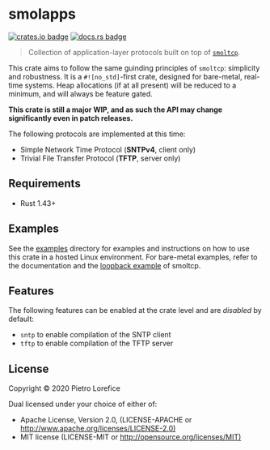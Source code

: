 # smolapps

[![crates.io badge](https://img.shields.io/crates/v/smolapps.svg)](https://crates.io/crates/smolapps)
[![docs.rs badge](https://docs.rs/smolapps/badge.svg)](https://docs.rs/smolapps)

> Collection of application-layer protocols built on top of [`smoltcp`].

This crate aims to follow the same guinding principles of `smoltcp`: simplicity and robustness.
It is a `#![no_std]`-first crate, designed for bare-metal, real-time systems.
Heap allocations (if at all present) will be reduced to a minimum, and will always be feature gated.

**This crate is still a major WIP, and as such the API may change significantly even in patch releases.**

The following protocols are implemented at this time:

* Simple Network Time Protocol (**SNTPv4**, client only)
* Trivial File Transfer Protocol (**TFTP**, server only)

[`smoltcp`]: https://github.com/smoltcp-rs/smoltcp

## Requirements

* Rust 1.43+

## Examples

See the [examples] directory for examples and instructions on how to use this crate
in a hosted Linux environment. For bare-metal examples, refer to the documentation
and the [loopback example] of smoltcp.

[examples]: examples/
[loopback example]: https://github.com/smoltcp-rs/smoltcp/blob/master/examples/loopback.rs

## Features

The following features can be enabled at the crate level and are _disabled_ by default:

* `sntp` to enable compilation of the SNTP client
* `tftp` to enable compilation of the TFTP server

## License

Copyright © 2020 Pietro Lorefice

Dual licensed under your choice of either of:

* Apache License, Version 2.0, (LICENSE-APACHE or <http://www.apache.org/licenses/LICENSE-2.0)>
* MIT license (LICENSE-MIT or <http://opensource.org/licenses/MIT)>
